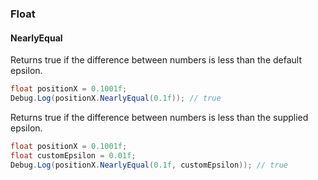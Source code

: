 ### Float

#### NearlyEqual

Returns true if the difference between numbers is less than the default epsilon.

```csharp
float positionX = 0.1001f;
Debug.Log(positionX.NearlyEqual(0.1f)); // true
```

Returns true if the difference between numbers is less than the supplied epsilon.

```csharp
float positionX = 0.1001f;
float customEpsilon = 0.01f;
Debug.Log(positionX.NearlyEqual(0.1f, customEpsilon)); // true
```
